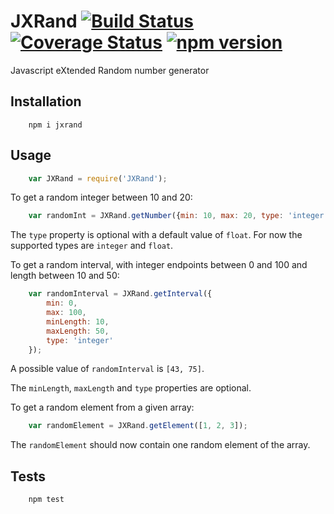 # JXRand [![Build Status](https://travis-ci.org/mankal111/JXRand.svg?branch=master)](https://travis-ci.org/mankal111/JXRand) [![Coverage Status](https://coveralls.io/repos/github/mankal111/JXRand/badge.svg?branch=master)](https://coveralls.io/github/mankal111/JXRand?branch=master) [![npm version](https://badge.fury.io/js/jxrand.svg)](https://badge.fury.io/js/jxrand)

Javascript eXtended Random number generator

## Installation
```
    npm i jxrand
```

## Usage
```js
    var JXRand = require('JXRand');
```

To get a random integer between 10 and 20:

```js
    var randomInt = JXRand.getNumber({min: 10, max: 20, type: 'integer'});
```

The `type` property is optional with a default value of `float`.
For now the supported types are `integer` and `float`.

To get a random interval, with integer endpoints between 0 and 100 and length between 10 and 50:

```js
    var randomInterval = JXRand.getInterval({
        min: 0,
        max: 100,
        minLength: 10,
        maxLength: 50,
        type: 'integer'
    });
```

A possible value of `randomInterval` is `[43, 75]`.

The `minLength`, `maxLength` and `type` properties are optional.

To get a random element from a given array:

```js
    var randomElement = JXRand.getElement([1, 2, 3]);
```

The `randomElement` should now contain one random element of the array.

## Tests
```
    npm test
```
